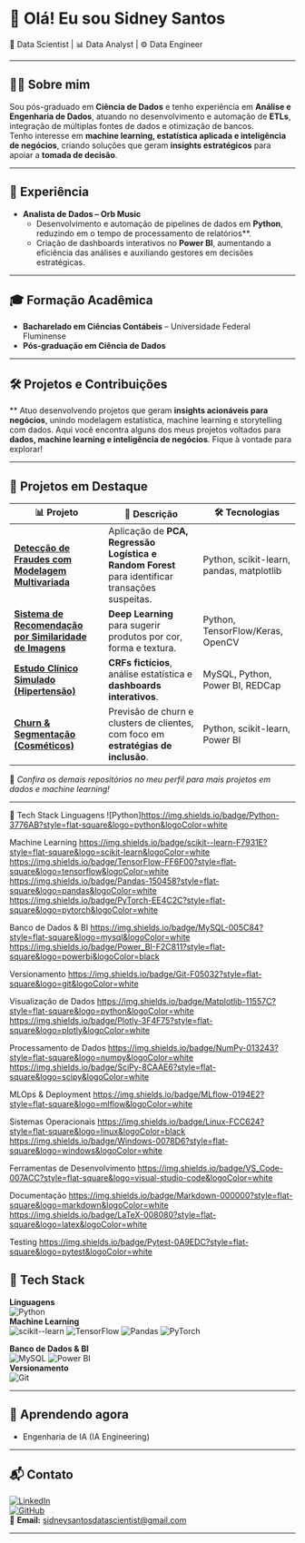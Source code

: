 

# 👋 Olá! Eu sou Sidney Santos  
🔎 Data Scientist | 📊 Data Analyst | ⚙️ Data Engineer  

---

## 👨‍💻 Sobre mim  
Sou pós-graduado em **Ciência de Dados** e tenho experiência em **Análise e Engenharia de Dados**, atuando no desenvolvimento e automação de **ETLs**, integração de múltiplas fontes de dados e otimização de bancos.  
Tenho interesse em **machine learning, estatística aplicada e inteligência de negócios**, criando soluções que geram **insights estratégicos** para apoiar a **tomada de decisão**.  

---

## 💼 Experiência  

- **Analista de Dados – Orb Music**  
  - Desenvolvimento e automação de pipelines de dados em **Python**, reduzindo em o tempo de processamento de relatórios**.  
  - Criação de dashboards interativos no **Power BI**, aumentando a eficiência das análises e auxiliando gestores em decisões estratégicas.  

---

## 🎓 Formação Acadêmica  

- **Bacharelado em Ciências Contábeis** – Universidade Federal Fluminense  
- **Pós-graduação em Ciência de Dados**  

---

## 🛠️ Projetos e Contribuições

** Atuo desenvolvendo projetos que geram **insights acionáveis para negócios**, unindo modelagem estatística, machine learning e storytelling com dados. Aqui você encontra alguns dos meus projetos voltados para **dados, machine learning e inteligência de negócios**. Fique à vontade para explorar!

---

## 🚀 Projetos em Destaque  

| 📊 Projeto | 🔎 Descrição | 🛠️ Tecnologias |
|------------|-------------|----------------|
| [**Detecção de Fraudes com Modelagem Multivariada**](https://github.com/sidneysantos/deteccao-fraudes) | Aplicação de **PCA, Regressão Logística e Random Forest** para identificar transações suspeitas. | Python, scikit-learn, pandas, matplotlib |
| [**Sistema de Recomendação por Similaridade de Imagens**](https://github.com/sidneysantos/recomendacao-imagens) | **Deep Learning** para sugerir produtos por cor, forma e textura. | Python, TensorFlow/Keras, OpenCV |
| [**Estudo Clínico Simulado (Hipertensão)**](https://github.com/sidneysantos/estudo-clinico) | **CRFs fictícios**, análise estatística e **dashboards interativos**. | MySQL, Python, Power BI, REDCap |
| [**Churn & Segmentação (Cosméticos)**](https://github.com/sidneysantos/churn-cosmeticos) | Previsão de churn e clusters de clientes, com foco em **estratégias de inclusão**. | Python, scikit-learn, Power BI |

📌 *Confira os demais repositórios no meu perfil para mais projetos em dados e machine learning!*  

---

🧰 Tech Stack
Linguagens
![Python]https://img.shields.io/badge/Python-3776AB?style=flat-square&logo=python&logoColor=white

Machine Learning
https://img.shields.io/badge/scikit--learn-F7931E?style=flat-square&logo=scikit-learn&logoColor=white https://img.shields.io/badge/TensorFlow-FF6F00?style=flat-square&logo=tensorflow&logoColor=white https://img.shields.io/badge/Pandas-150458?style=flat-square&logo=pandas&logoColor=white https://img.shields.io/badge/PyTorch-EE4C2C?style=flat-square&logo=pytorch&logoColor=white

Banco de Dados & BI
https://img.shields.io/badge/MySQL-005C84?style=flat-square&logo=mysql&logoColor=white https://img.shields.io/badge/Power_BI-F2C811?style=flat-square&logo=powerbi&logoColor=black

Versionamento
https://img.shields.io/badge/Git-F05032?style=flat-square&logo=git&logoColor=white

Visualização de Dados
https://img.shields.io/badge/Matplotlib-11557C?style=flat-square&logo=python&logoColor=white https://img.shields.io/badge/Plotly-3F4F75?style=flat-square&logo=plotly&logoColor=white

Processamento de Dados
https://img.shields.io/badge/NumPy-013243?style=flat-square&logo=numpy&logoColor=white https://img.shields.io/badge/SciPy-8CAAE6?style=flat-square&logo=scipy&logoColor=white

MLOps & Deployment
https://img.shields.io/badge/MLflow-0194E2?style=flat-square&logo=mlflow&logoColor=white

Sistemas Operacionais
https://img.shields.io/badge/Linux-FCC624?style=flat-square&logo=linux&logoColor=black https://img.shields.io/badge/Windows-0078D6?style=flat-square&logo=windows&logoColor=white

Ferramentas de Desenvolvimento
https://img.shields.io/badge/VS_Code-007ACC?style=flat-square&logo=visual-studio-code&logoColor=white

Documentação
https://img.shields.io/badge/Markdown-000000?style=flat-square&logo=markdown&logoColor=white https://img.shields.io/badge/LaTeX-008080?style=flat-square&logo=latex&logoColor=white

Testing
https://img.shields.io/badge/Pytest-0A9EDC?style=flat-square&logo=pytest&logoColor=white





## 🧰 Tech Stack  

**Linguagens**  
![Python](https://img.shields.io/badge/Python-3776AB?logo=python&logoColor=white)  
**Machine Learning**  
![scikit--learn](https://img.shields.io/badge/scikit--learn-F7931E?logo=scikitlearn&logoColor=white) ![TensorFlow](https://img.shields.io/badge/TensorFlow-FF6F00?logo=tensorflow&logoColor=white) ![Pandas](https://img.shields.io/badge/pandas-%23150458.svg?style=for-the-badge&logo=pandas&logoColor=white) ![PyTorch](https://img.shields.io/badge/PyTorch-%23EE4C2C.svg?style=for-the-badge&logo=PyTorch&logoColor=white)

**Banco de Dados & BI**  
![MySQL](https://img.shields.io/badge/MySQL-005C84?logo=mysql&logoColor=white) ![Power BI](https://img.shields.io/badge/Power%20BI-F2C811?logo=powerbi&logoColor=black)  
**Versionamento**  
![Git](https://img.shields.io/badge/Git-F05032?logo=git&logoColor=white)  

---

## 🌱 Aprendendo agora  
- Engenharia de IA (IA Engineering)  

---

## 📬 Contato  

[![LinkedIn](https://img.shields.io/badge/LinkedIn-0A66C2?logo=linkedin&logoColor=white)](https://www.linkedin.com/in/sidney-santos-analista-de-dados)  
[![GitHub](https://img.shields.io/badge/GitHub-181717?logo=github&logoColor=white)](https://github.com/sidneysantosdatascientist)  
📧 **Email:** sidneysantosdatascientist@gmail.com

---



